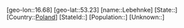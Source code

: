 ﻿---
location: [53.23,16.68]
type: City
tags:
- geo/City


SpocWebEntityId: 31899
isDeleted: false
confidential: public

---
[geo-lon::16.68]
[geo-lat::53.23]
[name::Lebehnke]
[State::]
[Country::[Poland](geo/Continent/Europe/Poland.md)]
[StateId::]
[Population::]
[Unknown::]

